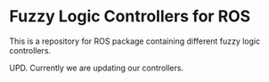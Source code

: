# Fuzzy Logic Controllers for ROS

This is a repository for ROS package containing different fuzzy logic controllers.

UPD. Currently we are updating our controllers.

<!-- If you are using these controllers within the research for your publications, please cite:

```bibtex
@INPROCEEDINGS{Sarabakha2017FUZZIEEE, 
author={Andriy Sarabakha and Changhong Fu and Erdal Kayacan}, 
booktitle={2017 IEEE International Conference on Fuzzy Systems (FUZZ-IEEE)},
title={{Double-Input Interval Type-2 Fuzzy Logic Controllers: Analysis and Design}}, 
year={2017},
month={July},
}
``` -->
